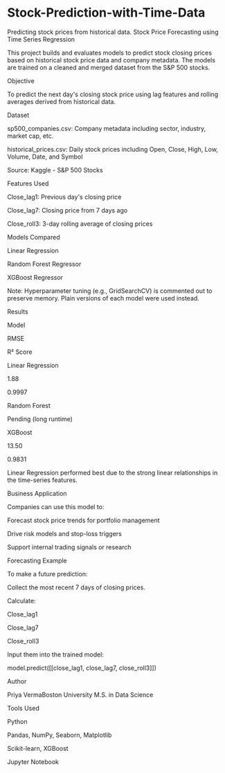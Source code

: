 # Stock-Prediction-with-Time-Data
Predicting stock prices from historical data.
Stock Price Forecasting using Time Series Regression

This project builds and evaluates models to predict stock closing prices based on historical stock price data and company metadata. The models are trained on a cleaned and merged dataset from the S&P 500 stocks.

Objective

To predict the next day's closing stock price using lag features and rolling averages derived from historical data.

Dataset

sp500_companies.csv: Company metadata including sector, industry, market cap, etc.

historical_prices.csv: Daily stock prices including Open, Close, High, Low, Volume, Date, and Symbol

Source: Kaggle - S&P 500 Stocks

Features Used

Close_lag1: Previous day's closing price

Close_lag7: Closing price from 7 days ago

Close_roll3: 3-day rolling average of closing prices

Models Compared

Linear Regression

Random Forest Regressor

XGBoost Regressor

Note: Hyperparameter tuning (e.g., GridSearchCV) is commented out to preserve memory. Plain versions of each model were used instead.

Results

Model

RMSE

R² Score

Linear Regression

1.88

0.9997

Random Forest

Pending (long runtime)

XGBoost

13.50

0.9831

Linear Regression performed best due to the strong linear relationships in the time-series features.

Business Application

Companies can use this model to:

Forecast stock price trends for portfolio management

Drive risk models and stop-loss triggers

Support internal trading signals or research

Forecasting Example

To make a future prediction:

Collect the most recent 7 days of closing prices.

Calculate:

Close_lag1

Close_lag7

Close_roll3

Input them into the trained model:

model.predict([[close_lag1, close_lag7, close_roll3]])

Author

Priya VermaBoston University
M.S. in Data Science

Tools Used

Python

Pandas, NumPy, Seaborn, Matplotlib

Scikit-learn, XGBoost

Jupyter Notebook
